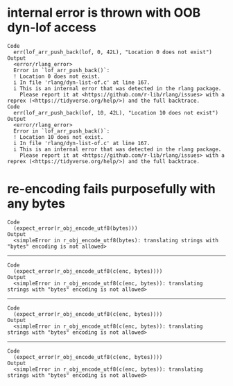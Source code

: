 # internal error is thrown with OOB dyn-lof access

    Code
      err(lof_arr_push_back(lof, 0, 42L), "Location 0 does not exist")
    Output
      <error/rlang_error>
      Error in `lof_arr_push_back()`:
      ! Location 0 does not exist.
      i In file 'rlang/dyn-list-of.c' at line 167.
      i This is an internal error that was detected in the rlang package.
        Please report it at <https://github.com/r-lib/rlang/issues> with a reprex (<https://tidyverse.org/help/>) and the full backtrace.
    Code
      err(lof_arr_push_back(lof, 10, 42L), "Location 10 does not exist")
    Output
      <error/rlang_error>
      Error in `lof_arr_push_back()`:
      ! Location 10 does not exist.
      i In file 'rlang/dyn-list-of.c' at line 167.
      i This is an internal error that was detected in the rlang package.
        Please report it at <https://github.com/r-lib/rlang/issues> with a reprex (<https://tidyverse.org/help/>) and the full backtrace.

# re-encoding fails purposefully with any bytes

    Code
      (expect_error(r_obj_encode_utf8(bytes)))
    Output
      <simpleError in r_obj_encode_utf8(bytes): translating strings with "bytes" encoding is not allowed>

---

    Code
      (expect_error(r_obj_encode_utf8(c(enc, bytes))))
    Output
      <simpleError in r_obj_encode_utf8(c(enc, bytes)): translating strings with "bytes" encoding is not allowed>

---

    Code
      (expect_error(r_obj_encode_utf8(c(enc, bytes))))
    Output
      <simpleError in r_obj_encode_utf8(c(enc, bytes)): translating strings with "bytes" encoding is not allowed>

---

    Code
      (expect_error(r_obj_encode_utf8(c(enc, bytes))))
    Output
      <simpleError in r_obj_encode_utf8(c(enc, bytes)): translating strings with "bytes" encoding is not allowed>

